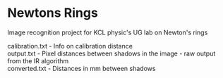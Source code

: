 # Newtons Rings
Image recognition project for KCL physic's UG lab on Newton's rings  

calibration.txt - Info on calibration distance  
output.txt - Pixel distances between shadows in the image - raw output from the IR algorithm  
converted.txt - Distances in mm between shadows
